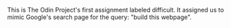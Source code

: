 This is The Odin Project's first assignment labeled difficult. It assigned us to mimic Google's search page for the query: "build this webpage".